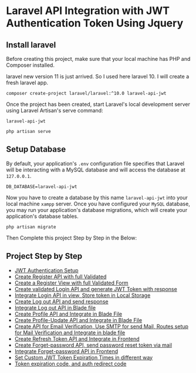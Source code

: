 # Laravel API Integration with JWT Authentication Token Using Jquery

## Install laravel
Before creating this project, make sure that your local machine has PHP and Composer installed.

laravel new version 11 is just arrived. So I used here laravel 10. I will create a fresh laravel app.
````
composer create-project laravel/laravel:^10.0 laravel-api-jwt
````
Once the project has been created, start Laravel's local development server using Laravel Artisan's serve command:
````
laravel-api-jwt
 
php artisan serve
````
## Setup Database
By default, your application's `.env` configuration file specifies that Laravel will be interacting with a MySQL database and will access the database at `127.0.0.1`.
````
DB_DATABASE=laravel-api-jwt
````
Now you have to  create a database by this name `laravel-api-jwt` into your local machine `xampp` server. 
Once you have configured your `MySQL` database, you may run your application's database migrations, which will create your application's database tables.
````
php artisan migrate
````

Then Complete this project Step by Step in the Below:

## Project Step by Step

- [JWT Authentication Setup](./resources/txt_files/1__JWT_Authentication_Setup.txt)
- [Create Register API with full Validated](./resources/txt_files/2__Create_Register_API_with_full_Validated.txt)
- [Create a Register View with full Validated Form](./resources/txt_files/3__Create_Register_View_with_full_validated_form.txt)
- [Create validated Login API and generate JWT Token with response](./resources/txt_files/4__Create_Validated_Login_API_and_JWT_Token_.txt)
- [Integrate Login API in view, Store token in Local Storage](./resources/txt_files/5__Integrate_login_api_store_token_Local_storage.txt)
- [Create Log out API and send response](./resources/txt_files/6__create_logout_api.txt)
- [Integrate Log out API in Blade file](./resources/txt_files/7__Integrate_logout_API_in_view.txt)
- [Create Profile API and Integrate in Blade File](./resources/txt_files/8__Create_Profile_API_and_Integrate_in_View.txt)
- [Create Profile-Update API and Integrate in Blade File](./resources/txt_files/9__Create_Profile-update_API_and_Integrate_in_View.txt)
- [Create API for Email Verification, Use SMTP for send Mail, Routes setup for Mail Verification and Integrate in blade file](./resources/txt_files/10__Create_Email_verify_API_Use_SMTP_Mail_Verify.txt)
- [Create Refresh Token API and Integrate in Frontend](./resources/txt_files/11__Create_refresh_token_and_Integrate_in_blade.txt)
- [Create Forget-password API, send password reset token via mail](./resources/txt_files/12__Create_forget_pass_and_reset_pass_by_Mail.txt)
- [Integrate Forget-password API in Frontend](./resources/txt_files/13__Integrate_forget_password_api_in_frontend.txt)
- [Set Custom JWT Token Expiration Times in different way](./resources/txt_files/14__Set_Custom_JWT_Token_Time.txt)
- [Token expiration code, and auth redirect code](./resources/txt_files/15__Footer_Configuratin_for_auth_token_expires.txt)








